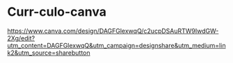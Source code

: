 # Curr-culo-canva
https://www.canva.com/design/DAGFGlexwqQ/c2ucpDSAuRTW9IwdGW-2Xg/edit?utm_content=DAGFGlexwqQ&utm_campaign=designshare&utm_medium=link2&utm_source=sharebutton

